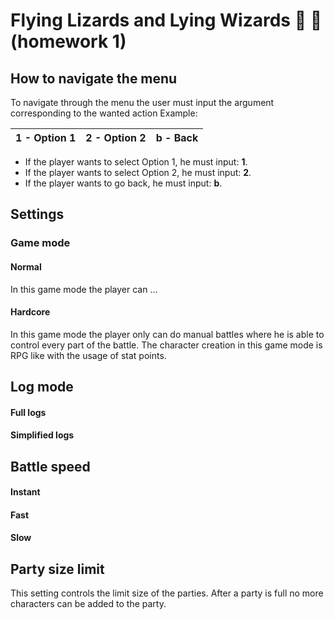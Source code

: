 # Flying Lizards and Lying Wizards :dragon: :mage: (homework 1)
## How to navigate the menu
To navigate through the menu the user must input the argument corresponding to the wanted action 
Example:

| 1 - Option 1 | 2 - Option 2 |   b - Back   |
| ------------ | ------------ | ------------ |

- If the player wants to select Option 1, he must input: **1**.
- If the player wants to select Option 2, he must input: **2**.
- If the player wants to go back, he must input: **b**.

## Settings
### Game mode
#### Normal
In this game mode the player can ...

#### Hardcore
In this game mode the player only can do manual battles where he is able to control every part of the battle.
The character creation in this game mode is RPG like with the usage of stat points.
## Log mode
#### Full logs
#### Simplified logs
## Battle speed
#### Instant
#### Fast
#### Slow
## Party size limit
This setting controls the limit size of the parties. After a party is full no more characters can be added to the party.
